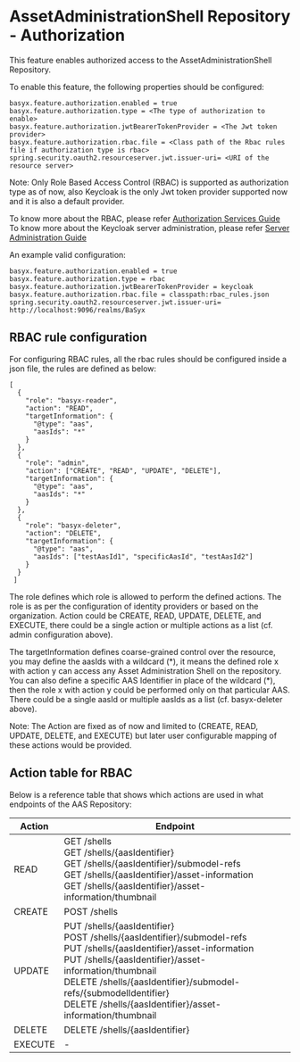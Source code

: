 # AssetAdministrationShell Repository - Authorization
This feature enables authorized access to the AssetAdministrationShell Repository.

To enable this feature, the following properties should be configured:

```
basyx.feature.authorization.enabled = true
basyx.feature.authorization.type = <The type of authorization to enable>
basyx.feature.authorization.jwtBearerTokenProvider = <The Jwt token provider>
basyx.feature.authorization.rbac.file = <Class path of the Rbac rules file if authorization type is rbac>
spring.security.oauth2.resourceserver.jwt.issuer-uri= <URI of the resource server>
```

Note: Only Role Based Access Control (RBAC) is supported as authorization type as of now, also Keycloak is the only Jwt token provider supported now and it is also a default provider. 

To know more about the RBAC, please refer [Authorization Services Guide](https://www.keycloak.org/docs/latest/authorization_services/index.html)
To know more about the Keycloak server administration, please refer [Server Administration Guide](https://www.keycloak.org/docs/latest/server_admin/#keycloak-features-and-concepts)

An example valid configuration:

```
basyx.feature.authorization.enabled = true
basyx.feature.authorization.type = rbac
basyx.feature.authorization.jwtBearerTokenProvider = keycloak
basyx.feature.authorization.rbac.file = classpath:rbac_rules.json
spring.security.oauth2.resourceserver.jwt.issuer-uri= http://localhost:9096/realms/BaSyx
```

## RBAC rule configuration

For configuring RBAC rules, all the rbac rules should be configured inside a json file, the rules are defined as below:

```
[
  {
    "role": "basyx-reader",
    "action": "READ",
    "targetInformation": {
      "@type": "aas",
      "aasIds": "*"
    }
  },
  {
    "role": "admin",
    "action": ["CREATE", "READ", "UPDATE", "DELETE"],
    "targetInformation": {
      "@type": "aas",
      "aasIds": "*"
    }
  },
  {
    "role": "basyx-deleter",
    "action": "DELETE",
    "targetInformation": {
      "@type": "aas",
      "aasIds": ["testAasId1", "specificAasId", "testAasId2"]
    }
  }
 ]
```

The role defines which role is allowed to perform the defined actions. The role is as per the configuration of identity providers or based on the organization. Action could be CREATE, READ, UPDATE, DELETE, and EXECUTE, there could be a single action or multiple actions as a list (cf. admin configuration above).

The targetInformation defines coarse-grained control over the resource, you may define the aasIds with a wildcard (\*), it means the defined role x with action y can access any Asset Administration Shell on the repository. You can also define a specific AAS Identifier in place of the wildcard (\*), then the role x with action y could be performed only on that particular AAS. There could be a single aasId or multiple aasIds as a list (cf. basyx-deleter above). 

Note: The Action are fixed as of now and limited to (CREATE, READ, UPDATE, DELETE, and EXECUTE) but later user configurable mapping of these actions would be provided.

## Action table for RBAC

Below is a reference table that shows which actions are used in what endpoints of the AAS Repository:

| Action  | Endpoint                                                                                                                                                                                                            |
|---------|---------------------------------------------------------------------------------------------------------------------------------------------------------------------------------------------------------------------|
| READ    | GET /shells <br /> GET /shells/{aasIdentifier} <br /> GET /shells/{aasIdentifier}/submodel-refs <br /> GET /shells/{aasIdentifier}/asset-information <br /> GET /shells/{aasIdentifier}/asset-information/thumbnail |
| CREATE  | POST /shells <br />                                                                                                                                                                                                 |
| UPDATE  | PUT /shells/{aasIdentifier} <br /> POST /shells/{aasIdentifier}/submodel-refs <br /> PUT /shells/{aasIdentifier}/asset-information <br /> PUT /shells/{aasIdentifier}/asset-information/thumbnail  <br /> DELETE /shells/{aasIdentifier}/submodel-refs/{submodelIdentifier} <br /> DELETE /shells/{aasIdentifier}/asset-information/thumbnail                 |
| DELETE  | DELETE /shells/{aasIdentifier}           |
| EXECUTE | -                                                                                                                                                                                                                   |


